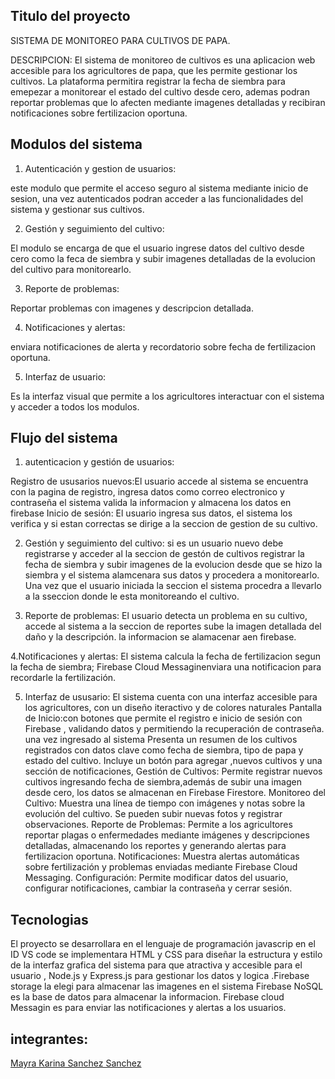 Titulo del proyecto
-
SISTEMA DE MONITOREO PARA CULTIVOS DE PAPA.

DESCRIPCION:
El sistema de monitoreo de cultivos es una aplicacion web accesible para los agricultores de papa, que les permite gestionar los cultivos.
La plataforma permitira registrar la fecha de siembra para emepezar a monitorear el estado del cultivo desde cero, ademas podran reportar 
problemas que lo afecten mediante imagenes detalladas y recibiran notificaciones sobre fertilizacion oportuna.

Modulos del sistema
- 
1. Autenticación y gestion de usuarios:

este modulo que permite el acceso seguro al sistema mediante inicio de sesion, una vez autenticados podran acceder a las funcionalidades del sistema 
y gestionar sus cultivos.
 
   
2. Gestión y seguimiento del cultivo:

El modulo se encarga de que el usuario ingrese datos del cultivo desde cero como la feca de siembra y subir imagenes detalladas de la evolucion del
cultivo para monitorearlo.


3. Reporte de problemas:

Reportar problemas con imagenes y descripcion detallada.

4. Notificaciones y alertas:

enviara notificaciones de alerta y recordatorio sobre fecha de fertilizacion oportuna.

5. Interfaz de usuario:
   
Es la interfaz visual que permite a los agricultores interactuar con el sistema y acceder a todos los modulos.

Flujo del sistema 
-
1. autenticacion y gestión de usuarios:

Registro de ususarios nuevos:El usuario accede al sistema se encuentra con la pagina de registro, ingresa datos como correo electronico y contraseña 
el sistema valida la informacion y almacena los datos en firebase 
Inicio de sesión:
El usuario ingresa sus datos, el sistema los verifica y si estan correctas se dirige a la seccion de gestion de su cultivo.

2. Gestión y seguimiento del cultivo:
si es un usuario nuevo debe registrarse y acceder al la seccion de  gestón de cultivos registrar la fecha de siembra y subir imagenes
de la evolucion desde que se hizo la siembra y el sistema alamcenara sus datos y procedera a monitorearlo.
Una vez que el usuario iniciada la seccion el sistema procedra a llevarlo a la sseccion donde le esta monitoreando el cultivo.

3. Reporte de problemas:
El usuario detecta un problema en su cultivo, accede al sistema a la seccion de reportes sube la imagen detallada del daño y la descripción.
la informacion se alamacenar aen firebase.

4.Notificaciones y alertas:
El sistema calcula la fecha de fertilizacion segun la fecha de siembra; Firebase Cloud Messaginenviara una notificacion para recordarle la fertilización.

5. Interfaz de ususario:
El sistema cuenta con una interfaz accesible para los agricultores, con un diseño iteractivo  y de colores naturales 
 Pantalla de Inicio:con botones que permite el registro e inicio de sesión con Firebase , validando datos y permitiendo la recuperación de contraseña.
una vez ingresado al sistema  Presenta un resumen de los cultivos registrados con datos clave como fecha de siembra, tipo de papa y estado del cultivo.
Incluye un botón para agregar ,nuevos cultivos y una sección de notificaciones, Gestión de Cultivos: Permite registrar nuevos cultivos ingresando fecha
 de siembra,además de subir una imagen desde cero, los datos se almacenan en Firebase Firestore.
Monitoreo del Cultivo: Muestra una línea de tiempo con imágenes y notas sobre la evolución del cultivo. Se pueden subir nuevas fotos y registrar observaciones.
Reporte de Problemas: Permite a los agricultores reportar plagas o enfermedades mediante imágenes y descripciones detalladas, almacenando los reportes y generando
 alertas para fertilizacion oportuna.
 Notificaciones: Muestra alertas automáticas sobre fertilización y problemas enviadas mediante Firebase Cloud Messaging.
Configuración: Permite modificar datos del usuario, configurar notificaciones, cambiar la contraseña y cerrar sesión. 


Tecnologias
-
El proyecto se desarrollara en el lenguaje de programación javascrip en el ID VS code  se implementara  HTML y CSS para diseñar
la estructura y estilo de la interfaz grafica del sistema para que atractiva y accesible para el usuario  , Node.js y Express.js 
para gestionar los datos y logica .Firebase storage la elegi para almacenar las imagenes en el sistema Firebase NoSQL es la base de datos para almacenar la informacion.
Firebase cloud Messagin es para enviar las notificaciones y alertas a los usuarios.


integrantes:
-
[Mayra Karina Sanchez Sanchez](https://github.com/Karina-1411Sanchez)
